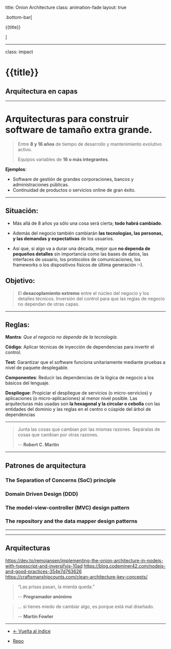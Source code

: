 title: Onion Architecture
class: animation-fade
layout: true

.bottom-bar[

{{title}}

]

---

class: impact

# {{title}}

## Arquitectura en capas

---

# Arquitecturas para construir software de tamaño extra grande.

> Entre **8 y 16 años** de tiempo de desarrollo y mantenimiento evolutivo activo.
>
> Equipos variables de **16 o más integrantes**.

**Ejemplos**:

- Software de gestión de grandes corporaciones, bancos y administraciones públicas.
- Continuidad de productos o servicios online de gran éxito.

---

## Situación:

- Más allá de 8 años ya sólo una cosa será cierta; **todo habrá cambiado**.

- Además del negocio también cambiarán **las tecnologías, las personas, y las demandas y expectativas** de los usuarios.

- Así que, si algo va a durar una década, mejor que **no dependa de pequeños detalles** sin importancia como las bases de datos, las interfaces de usuario, los protocolos de comunicaciones, los frameworks o los dispositivos físicos de última generación :-).

## Objetivo:

> El **desacoplamiento extremo** entre el núcleo del negocio y los detalles técnicos. Inversión del control para que las reglas de negocio no dependan de otras capas.

---

## Reglas:

**Mantra**: _Que el negocio no dependa de la tecnología._

**Código**: Aplicar técnicas de inyección de dependencias para invertir el control.

**Test**: Garantizar que el software funciona unitariamente mediante pruebas a nivel de paquete desplegable.

**Componentes**: Reducir las dependencias de la lógica de negocio a los básicos del lenguaje.

**Despliegue**: Propiciar el despliegue de servicios (o micro-servicios) y aplicaciones (o micro-aplicaciones) al menor nivel posible. Las arquitecturas más usadas son **la hexagonal y la circular o cebolla** con las entidades del dominio y las reglas en el centro o cúspide del árbol de dependencias

---


> Junta las cosas que cambian por las mismas razones. Sepáralas de cosas que cambian por otras razones.
>
> -- **Robert C. Martin**

---

## Patrones de arquitectura

### The Separation of Concerns (SoC) principle
### Domain Driven Design (DDD)
### The model-view-controller (MVC) design pattern
### The repository and the data mapper design patterns

---

---
## Arquitecturas

https://dev.to/remojansen/implementing-the-onion-architecture-in-nodejs-with-typescript-and-inversifyjs-10ad
https://blog.codeminer42.com/nodejs-and-good-practices-354e7d763626
https://craftsmanshipcounts.com/clean-architecture-key-concepts/




> “Las prisas pasan, la mierda queda.”
>
> -- **Programador anónimo**

> ... si tienes miedo de cambiar algo, es porque está mal diseñado.
>
> -- **Martin Fowler**

---


- [<- Vuelta al índice ](./)

- [Repo](https://github.com/AcademiaBinaria/clean-software-architecture)
